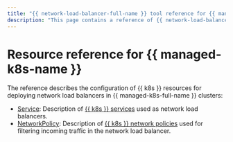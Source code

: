 ```yaml
---
title: "{{ network-load-balancer-full-name }} tool reference for {{ managed-k8s-full-name }}"
description: "This page contains a reference of {{ network-load-balancer-name }} tools for {{ managed-k8s-name }}."
---
```


# Resource reference for {{ managed-k8s-name }}

The reference describes the configuration of {{ k8s }} resources for deploying network load balancers in {{ managed-k8s-full-name }} clusters:

* [Service](service.md): Description of [{{ k8s }} services](../../managed-kubernetes/concepts/index.md#service) used as network load balancers.
* [NetworkPolicy](networkpolicy.md): Description of [{{ k8s }} network policies](../../managed-kubernetes/concepts/network-policy.md) used for filtering incoming traffic in the network load balancer.
